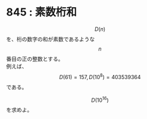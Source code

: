 # 845 : 素数桁和

$$D(n)$$ を、桁の数字の和が素数であるような $$n$$ 番目の正の整数とする。\
例えば、$$D(61)=157, D(10^8)=403539364$$ である。

$$D(10^{16})$$ を求めよ。
